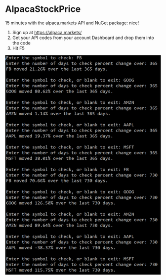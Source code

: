 ﻿# AlpacaStockPrice
15 minutes with the alpaca.markets API and NuGet package: nice!

1. Sign up at https://alpaca.markets/
2. Get your API codes from your account Dashboard and drop them into the code
3. Hit F5

![Output](https://github.com/JonSchwartzDev/AlpacaStockPrice/blob/master/StockPrice.png)
